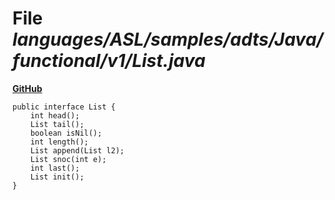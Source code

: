 # File _languages/ASL/samples/adts/Java/functional/v1/List.java_
**[GitHub](https://github.com/softlang/yas/blob/master/languages/ASL/samples/adts/Java/functional/v1/List.java)**
```
public interface List {
	int head();
	List tail();
	boolean isNil();
	int length();
	List append(List l2);
	List snoc(int e);
	int last();
	List init();
}
```
